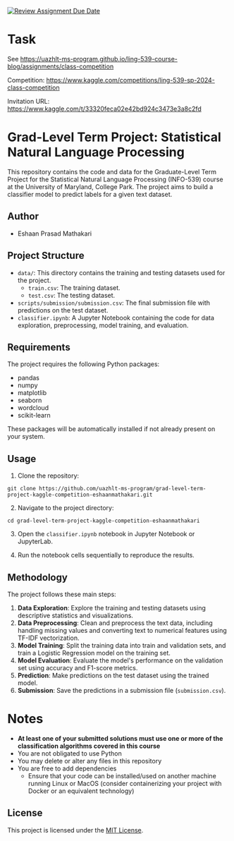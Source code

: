 [![Review Assignment Due Date](https://classroom.github.com/assets/deadline-readme-button-24ddc0f5d75046c5622901739e7c5dd533143b0c8e959d652212380cedb1ea36.svg)](https://classroom.github.com/a/ml3o3YLw)

# Task

See https://uazhlt-ms-program.github.io/ling-539-course-blog/assignments/class-competition

Competition: https://www.kaggle.com/competitions/ling-539-sp-2024-class-competition

Invitation URL: https://www.kaggle.com/t/33320feca02e42bd924c3473e3a8c2fd

# Grad-Level Term Project: Statistical Natural Language Processing

This repository contains the code and data for the Graduate-Level Term Project for the Statistical Natural Language Processing (INFO-539) course at the University of Maryland, College Park. The project aims to build a classifier model to predict labels for a given text dataset.

## Author
- Eshaan Prasad Mathakari

## Project Structure

- `data/`: This directory contains the training and testing datasets used for the project.
  - `train.csv`: The training dataset.
  - `test.csv`: The testing dataset.
- `scripts/submission/submission.csv`: The final submission file with predictions on the test dataset.
- `classifier.ipynb`: A Jupyter Notebook containing the code for data exploration, preprocessing, model training, and evaluation.

## Requirements

The project requires the following Python packages:

- pandas
- numpy
- matplotlib
- seaborn
- wordcloud
- scikit-learn

These packages will be automatically installed if not already present on your system.

## Usage

1. Clone the repository:

```console
git clone https://github.com/uazhlt-ms-program/grad-level-term-project-kaggle-competition-eshaanmathakari.git
```
2. Navigate to the project directory:

```console
cd grad-level-term-project-kaggle-competition-eshaanmathakari
```
3. Open the `classifier.ipynb` notebook in Jupyter Notebook or JupyterLab.

4. Run the notebook cells sequentially to reproduce the results.

## Methodology

The project follows these main steps:

1. **Data Exploration**: Explore the training and testing datasets using descriptive statistics and visualizations.
2. **Data Preprocessing**: Clean and preprocess the text data, including handling missing values and converting text to numerical features using TF-IDF vectorization.
3. **Model Training**: Split the training data into train and validation sets, and train a Logistic Regression model on the training set.
4. **Model Evaluation**: Evaluate the model's performance on the validation set using accuracy and F1-score metrics.
5. **Prediction**: Make predictions on the test dataset using the trained model.
6. **Submission**: Save the predictions in a submission file (`submission.csv`).

# Notes
- **At least one of your submitted solutions must use one or more of the classification algorithms covered in this course**
- You are not obligated to use Python
- You may delete or alter any files in this repository
- You are free to add dependencies
  - Ensure that your code can be installed/used on another machine running Linux or MacOS (consider containerizing your project with Docker or an equivalent technology)
 
## License
This project is licensed under the [MIT License](LICENSE).

